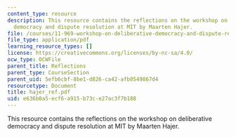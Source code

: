 ```yaml
---
content_type: resource
description: This resource contains the reflections on the workshop on deliberative
  democracy and dispute resolution at MIT by Maarten Hajer.
file: /courses/11-969-workshop-on-deliberative-democracy-and-dispute-resolution-summer-2005/e636b0a5ecf6a915b73ce27ac3f7b188_hajer_ref.pdf
file_type: application/pdf
learning_resource_types: []
license: https://creativecommons.org/licenses/by-nc-sa/4.0/
ocw_type: OCWFile
parent_title: Reflections
parent_type: CourseSection
parent_uid: 5efb6cbf-8be1-d826-ca42-afb8549867d4
resourcetype: Document
title: hajer_ref.pdf
uid: e636b0a5-ecf6-a915-b73c-e27ac3f7b188
---
```

This resource contains the reflections on the workshop on deliberative democracy and dispute resolution at MIT by Maarten Hajer.